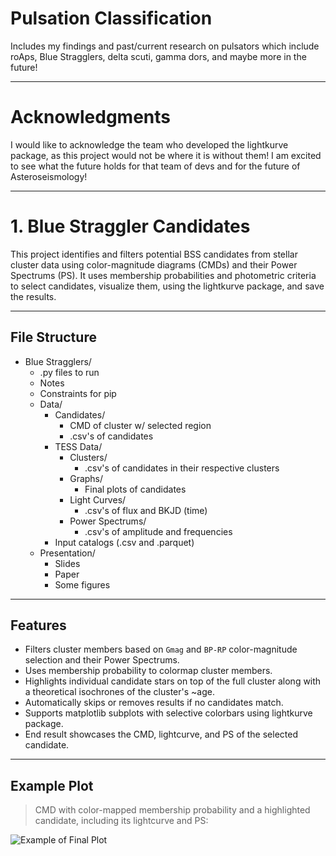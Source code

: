 # Pulsation Classification
Includes my findings and past/current research on pulsators which include roAps, Blue Stragglers, delta scuti, gamma dors, and maybe more in the future!

---

# Acknowledgments 

I would like to acknowledge the team who developed the lightkurve package, as this project would not be where it is without them! I am excited to see what the future holds for that team of devs and for the future of Asteroseismology!

---

# 1. Blue Straggler Candidates

This project identifies and filters potential BSS candidates from stellar cluster data using color-magnitude diagrams (CMDs) and their Power Spectrums (PS). It uses membership probabilities and photometric criteria to select candidates, visualize them, using the lightkurve package, and save the results. 

---

## File Structure

- Blue Stragglers/
  - .py files to run
  - Notes
  - Constraints for pip
  - Data/
    - Candidates/
      - CMD of cluster w/ selected region
      - .csv's of candidates
    - TESS Data/
      - Clusters/
        - .csv's of candidates in their respective clusters
      - Graphs/
        - Final plots of candidates 
      - Light Curves/
        - .csv's of flux and BKJD (time)
      - Power Spectrums/
        - .csv's of amplitude and frequencies
    - Input catalogs (.csv and .parquet)
  - Presentation/
    - Slides
    - Paper
    - Some figures
    
---

## Features

- Filters cluster members based on `Gmag` and `BP-RP` color-magnitude selection and their Power Spectrums.
- Uses membership probability to colormap cluster members.
- Highlights individual candidate stars on top of the full cluster along with a theoretical isochrones of the cluster's ~age.
- Automatically skips or removes results if no candidates match.
- Supports matplotlib subplots with selective colorbars using lightkurve package.
- End result showcases the CMD, lightcurve, and PS of the selected candidate.

---

## Example Plot

> CMD with color-mapped membership probability and a highlighted candidate, including its lightcurve and PS:

![Example of Final Plot](https://github.com/user-attachments/assets/a55befe6-f7c5-4c05-ac67-18dd33053b05)
